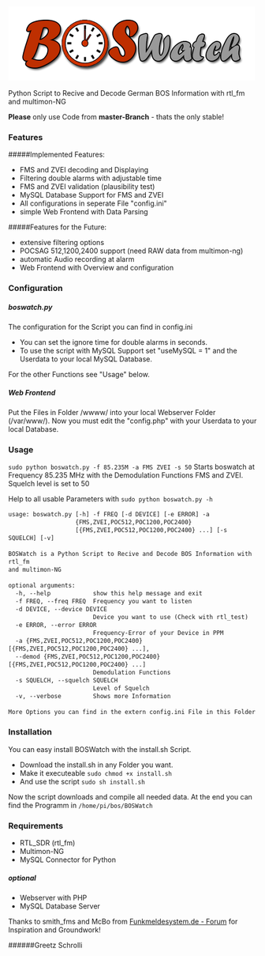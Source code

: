 ![# BOSWatch](/www/gfx/logo.png)

Python Script to Recive and Decode German BOS Information with rtl_fm and multimon-NG

**Please** only use Code from **master-Branch** - thats the only stable!

### Features
#####Implemented Features:
- FMS and ZVEI decoding and Displaying
- Filtering double alarms with adjustable time
- FMS and ZVEI validation (plausibility test)
- MySQL Database Support for FMS and ZVEI
- All configurations in seperate File "config.ini"
- simple Web Frontend with Data Parsing

#####Features for the Future:
- extensive filtering options
- POCSAG 512,1200,2400 support (need RAW data from multimon-ng)
- automatic Audio recording at alarm
- Web Frontend with Overview and configuration

### Configuration
##### boswatch.py
The configuration for the Script you can find in config.ini
- You can set the ignore time for double alarms in seconds.
- To use the script with MySQL Support set "useMySQL = 1" and the Userdata to your local MySQL Database.

For the other Functions see "Usage" below.

##### Web Frontend
Put the Files in Folder /wwww/ into your local Webserver Folder (/var/www/).
Now you must edit the "config.php" with your Userdata to your local Database.

### Usage
`sudo python boswatch.py -f 85.235M -a FMS ZVEI -s 50`
Starts boswatch at Frequency 85.235 MHz with the Demodulation Functions FMS and ZVEI.
Squelch level is set to 50

Help to all usable Parameters with `sudo python boswatch.py -h`

```
usage: boswatch.py [-h] -f FREQ [-d DEVICE] [-e ERROR] -a
                   {FMS,ZVEI,POC512,POC1200,POC2400}
                   [{FMS,ZVEI,POC512,POC1200,POC2400} ...] [-s SQUELCH] [-v]

BOSWatch is a Python Script to Recive and Decode BOS Information with rtl_fm
and multimon-NG

optional arguments:
  -h, --help            show this help message and exit
  -f FREQ, --freq FREQ  Frequency you want to listen
  -d DEVICE, --device DEVICE
                        Device you want to use (Check with rtl_test)
  -e ERROR, --error ERROR
                        Frequency-Error of your Device in PPM
  -a {FMS,ZVEI,POC512,POC1200,POC2400} [{FMS,ZVEI,POC512,POC1200,POC2400} ...],
  --demod {FMS,ZVEI,POC512,POC1200,POC2400} [{FMS,ZVEI,POC512,POC1200,POC2400} ...]
                        Demodulation Functions
  -s SQUELCH, --squelch SQUELCH
                        Level of Squelch
  -v, --verbose         Shows more Information

More Options you can find in the extern config.ini File in this Folder
```

### Installation
You can easy install BOSWatch with the install.sh Script.
- Download the install.sh in any Folder you want.
- Make it executeable `sudo chmod +x install.sh`
- And use the script  `sudo sh install.sh`

Now the script downloads and compile all needed data.
At the end you can find the Programm in `/home/pi/bos/BOSWatch`

### Requirements
- RTL_SDR (rtl_fm)
- Multimon-NG
- MySQL Connector for Python

##### optional
- Webserver with PHP
- MySQL Database Server

Thanks to smith_fms and McBo from [Funkmeldesystem.de - Forum](http://www.funkmeldesystem.de/) for Inspiration and Groundwork!

######Greetz Schrolli
